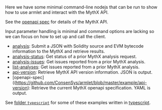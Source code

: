 Here we have some minimal command-line nodejs that can be run to show
how to use armlet and interact with the MythX API.

See the [openapi spec](https://api.mythx.io/v1/openapi) for details of the MythX API.

Input parameter handling is minimal and command options are lacking so
we can focus on how to set up and call the client.


* [analysis](https://github.com/ConsenSys/armlet/blob/master/example/analysis): Submit a JSON with Solidity source and EVM bytecode information to the MythX and retrieve results.
* [analysis-status](https://github.com/ConsenSys/armlet/blob/master/example/analysis): Get status of a prior MythX analysis request.
* [analysis-issues](https://github.com/ConsenSys/armlet/blob/master/example/analysis): Get issues reported from a prior MythX analysis.
* [list-analyses](https://github.com/ConsenSys/armlet/blob/master/example/list-analyses): Get issues reported from a prior MythX analysis.
* [api-version](https://github.com/ConsenSys/armlet/blob/master/example/api-version): Retrieve MythX API version information. JSON is output.
* [openapi-spec]((https://github.com/ConsenSys/armlet/blob/master/example/api-version): Retrieve the current MythX openapi specification. YAML is output.

See [folder `typescript`](https://github.com/ConsenSys/armlet/tree/master/example/typescript) for some of these examples written in [typescript](https://www.typescriptlang.org/).
